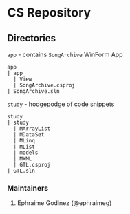 

# CS Repository

## Directories

`app` - contains `SongArchive` WinForm App
```
app
| app
  | View
  | SongArchive.csproj
| SongArchive.sln
```

`study` - hodgepodge of code snippets 
```
study
| study
  | MArrayList
  | MDataSet
  | MLinq
  | MList
  | models
  | MXML
  | GTL.csproj
| GTL.sln
```

### Maintainers
1. Ephraime Godinez (@ephraimeg)